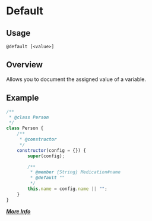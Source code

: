 # Default

## Usage
`@default [<value>]`
 
## Overview
Allows you to document the assigned value of a variable.

## Example
```javascript
/**
 * @class Person
 */
class Person {
    /**
     * @constructor
     */
    constructor(config = {}) {
        super(config);

        /**
         * @member {String} Medication#name
         * @default ""
         */
        this.name = config.name || "";
    }
}
```

**[_More Info_](http://usejsdoc.org/tags-default.html)**
